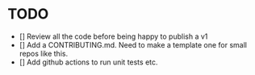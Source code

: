 # TODO

-   [] Review all the code before being happy to publish a v1
-   [] Add a CONTRIBUTING.md. Need to make a template one for small repos like this.
-   [] Add github actions to run unit tests etc.
